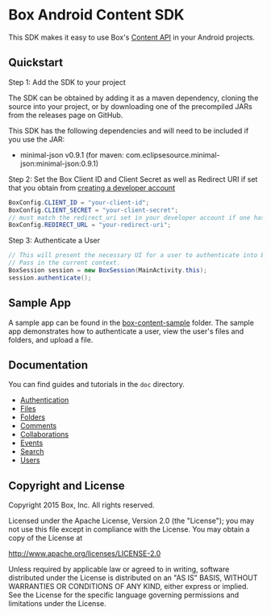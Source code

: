 Box Android Content SDK
===================

This SDK makes it easy to use Box's [Content API](https://developers.box.com/docs/) in your Android projects.

Quickstart
----------
Step 1: Add the SDK to your project

The SDK can be obtained by adding it as a maven dependency, cloning the source into your project, or by downloading one of the precompiled JARs from the releases page on GitHub.

This SDK has the following dependencies and will need to be included if you use the JAR:
* minimal-json v0.9.1 (for maven: com.eclipsesource.minimal-json:minimal-json:0.9.1)

Step 2: Set the Box Client ID and Client Secret as well as Redirect URI if set that you obtain from [creating a developer account](http://developers.box.com/)
```java
BoxConfig.CLIENT_ID = "your-client-id";
BoxConfig.CLIENT_SECRET = "your-client-secret";
// must match the redirect_uri set in your developer account if one has been set. Redirect uri should not be of type file:// or content://.
BoxConfig.REDIRECT_URL = "your-redirect-uri";
```

Step 3: Authenticate a User
```java
// This will present the necessary UI for a user to authenticate into Box. 
// Pass in the current context.
BoxSession session = new BoxSession(MainActivity.this);
session.authenticate();
```

Sample App
----------
A sample app can be found in the [box-content-sample](box-content-sample) folder. The sample app demonstrates how to authenticate a user, view the user's files and folders, and upload a file.

Documentation
-------------
You can find guides and tutorials in the `doc` directory.

* [Authentication](doc/Authentication.md)
* [Files](doc/Files.md)
* [Folders](doc/Folders.md)
* [Comments](doc/Comments.md)
* [Collaborations](doc/Collaborations.md)
* [Events](doc/Events.md)
* [Search](doc/Search.md)
* [Users](doc/Users.md)

Copyright and License
---------------------
Copyright 2015 Box, Inc. All rights reserved.

Licensed under the Apache License, Version 2.0 (the "License");
you may not use this file except in compliance with the License.
You may obtain a copy of the License at

   http://www.apache.org/licenses/LICENSE-2.0

Unless required by applicable law or agreed to in writing, software
distributed under the License is distributed on an "AS IS" BASIS,
WITHOUT WARRANTIES OR CONDITIONS OF ANY KIND, either express or implied.
See the License for the specific language governing permissions and
limitations under the License.
